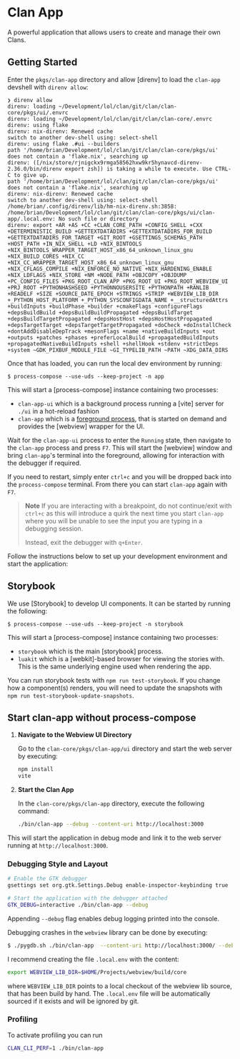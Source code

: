 # Clan App

A powerful application that allows users to create and manage their own Clans.

## Getting Started

Enter the `pkgs/clan-app` directory and allow [direnv] to load the `clan-app` devshell with `direnv allow`:

```console
❯ direnv allow
direnv: loading ~/Development/lol/clan/git/clan/clan-core/pkgs/ui/.envrc
direnv: loading ~/Development/lol/clan/git/clan/clan-core/.envrc
direnv: using flake
direnv: nix-direnv: Renewed cache
switch to another dev-shell using: select-shell
direnv: using flake .#ui --builders
path '/home/brian/Development/lol/clan/git/clan/clan-core/pkgs/ui' does not contain a 'flake.nix', searching up
direnv: ([/nix/store/rjnigckx9rmga58562hxw9kr5hynavcd-direnv-2.36.0/bin/direnv export zsh]) is taking a while to execute. Use CTRL-C to give up.
path '/home/brian/Development/lol/clan/git/clan/clan-core/pkgs/ui' does not contain a 'flake.nix', searching up
direnv: nix-direnv: Renewed cache
switch to another dev-shell using: select-shell
/home/brian/.config/direnv/lib/hm-nix-direnv.sh:3858: /home/brian/Development/lol/clan/git/clan/clan-core/pkgs/ui/clan-app/.local.env: No such file or directory
direnv: export +AR +AS +CC +CLAN_CORE_PATH +CONFIG_SHELL +CXX +DETERMINISTIC_BUILD +GETTEXTDATADIRS +GETTEXTDATADIRS_FOR_BUILD +GETTEXTDATADIRS_FOR_TARGET +GIT_ROOT +GSETTINGS_SCHEMAS_PATH +HOST_PATH +IN_NIX_SHELL +LD +NIX_BINTOOLS +NIX_BINTOOLS_WRAPPER_TARGET_HOST_x86_64_unknown_linux_gnu +NIX_BUILD_CORES +NIX_CC +NIX_CC_WRAPPER_TARGET_HOST_x86_64_unknown_linux_gnu +NIX_CFLAGS_COMPILE +NIX_ENFORCE_NO_NATIVE +NIX_HARDENING_ENABLE +NIX_LDFLAGS +NIX_STORE +NM +NODE_PATH +OBJCOPY +OBJDUMP +PC_CONFIG_FILES +PKG_ROOT_CLAN_APP +PKG_ROOT_UI +PKG_ROOT_WEBVIEW_UI +PRJ_ROOT +PYTHONHASHSEED +PYTHONNOUSERSITE +PYTHONPATH +RANLIB +READELF +SIZE +SOURCE_DATE_EPOCH +STRINGS +STRIP +WEBVIEW_LIB_DIR +_PYTHON_HOST_PLATFORM +_PYTHON_SYSCONFIGDATA_NAME +__structuredAttrs +buildInputs +buildPhase +builder +cmakeFlags +configureFlags +depsBuildBuild +depsBuildBuildPropagated +depsBuildTarget +depsBuildTargetPropagated +depsHostHost +depsHostHostPropagated +depsTargetTarget +depsTargetTargetPropagated +doCheck +doInstallCheck +dontAddDisableDepTrack +mesonFlags +name +nativeBuildInputs +out +outputs +patches +phases +preferLocalBuild +propagatedBuildInputs +propagatedNativeBuildInputs +shell +shellHook +stdenv +strictDeps +system ~GDK_PIXBUF_MODULE_FILE ~GI_TYPELIB_PATH ~PATH ~XDG_DATA_DIRS
```

Once that has loaded, you can run the local dev environment by running:

```
$ process-compose --use-uds --keep-project -n app
```

This will start a [process-compose] instance containing two processes:

* `clan-app-ui` which is a background process running a [vite] server for `./ui` in a hot-reload fashion
* `clan-app` which is a [foreground process](https://f1bonacc1.github.io/process-compose/launcher/?h=foreground#foreground-processes),
that is started on demand and provides the [webview] wrapper for the UI.

Wait for the `clan-app-ui` process to enter the `Running` state, then navigate to the `clan-app` process and press `F7`.
This will start the [webview] window and bring `clan-app`'s terminal into the foreground, allowing for interaction with
the debugger if required.

If you need to restart, simply enter `ctrl+c` and you will be dropped back into the `process-compose` terminal.
From there you can start `clan-app` again with `F7`.

> **Note**
> If you are interacting with a breakpoint, do not continue/exit with `ctrl+c` as this will introduce a quirk
> the next time you start `clan-app` where you will be unable to see the input you are typing in a debugging session.
>
> Instead, exit the debugger with `q+Enter`.

Follow the instructions below to set up your development environment and start the application:

## Storybook

We use [Storybook] to develop UI components.
It can be started by running the following:

```console
$ process-compose --use-uds --keep-project -n storybook
```

This will start a [process-compose] instance containing two processes:

* `storybook` which is the main [storybook] process.
* `luakit` which is a [webkit]-based browser for viewing the stories with. This is the same underlying engine used when
rendering the app.

You can run storybook tests with `npm run test-storybook`.
If you change how a component(s) renders,
you will need to update the snapshots with `npm run test-storybook-update-snapshots`.

## Start clan-app without process-compose


1. **Navigate to the Webview UI Directory**

   Go to the `clan-core/pkgs/clan-app/ui` directory and start the web server by executing:

   ```bash
   npm install
   vite
   ```

2. **Start the Clan App**

   In the `clan-core/pkgs/clan-app` directory, execute the following command:

   ```bash
   ./bin/clan-app --debug --content-uri http://localhost:3000
   ```

This will start the application in debug mode and link it to the web server running at `http://localhost:3000`.

### Debugging Style and Layout

```bash
# Enable the GTK debugger
gsettings set org.gtk.Settings.Debug enable-inspector-keybinding true

# Start the application with the debugger attached
GTK_DEBUG=interactive ./bin/clan-app --debug
```

Appending `--debug` flag enables debug logging printed into the console.

Debugging crashes in the `webview` library can be done by executing:

```bash
$ ./pygdb.sh ./bin/clan-app  --content-uri http://localhost:3000/ --debug 
```

I recommend creating the file `.local.env` with the content:
```bash
export WEBVIEW_LIB_DIR=$HOME/Projects/webview/build/core
```
where `WEBVIEW_LIB_DIR` points to a local checkout of the webview lib source, that has been build by hand. The `.local.env` file will be automatically sourced if it exists and will be ignored by git.

### Profiling

To activate profiling you can run

```bash
CLAN_CLI_PERF=1 ./bin/clan-app
```


